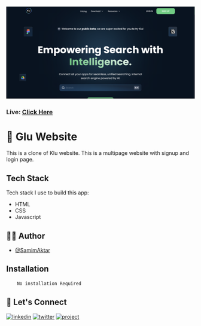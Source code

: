[![MasterHead](https://raw.githubusercontent.com/Samim-Aktar-coder/Glu-website/main/Github%20Banner.png)](https://glu-sc.netlify.app/)

### Live: [Click Here](https://glu-sc.netlify.app/)

# 🚀 Glu Website

This is a clone of Klu website. This is a multipage website with signup and login page.

## Tech Stack

Tech stack I use to build this app:

- HTML
- CSS
- Javascript

## 🙋‍♂️ Author

- [@SamimAktar](https://github.com/Samim-Aktar-coder)

## Installation


```bash
    No installation Required
```

## 🔗 Let's Connect

[![linkedin](https://img.shields.io/badge/linkedin-0A66C2?style=for-the-badge&logo=linkedin&logoColor=white)](https://www.linkedin.com/in/samimaktr/)
[![twitter](https://img.shields.io/badge/twitter-1DA1F2?style=for-the-badge&logo=twitter&logoColor=white)](https://twitter.com/hellosamaktr)
[![project](https://img.shields.io/badge/project_link-96C43A?style=for-the-badge&logo=tp-link&logoColor=white)](https://awwwards-website.netlify.app)
